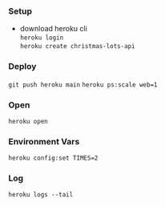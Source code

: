 ### Setup

- download heroku cli  
  `heroku login`  
  `heroku create christmas-lots-api`

### Deploy

`git push heroku main`
`heroku ps:scale web=1`

### Open

`heroku open`

### Environment Vars

`heroku config:set TIMES=2`

### Log

`heroku logs --tail`
